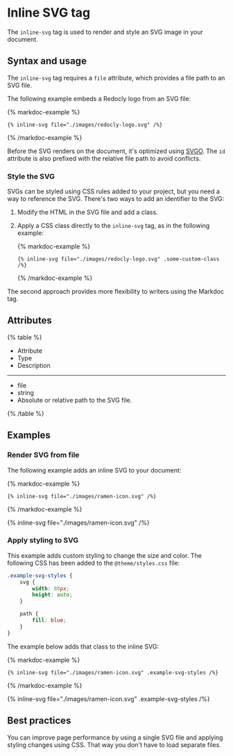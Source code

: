 # Inline SVG tag

The `inline-svg` tag is used to render and style an SVG image in your document.

## Syntax and usage

The `inline-svg` tag requires a `file` attribute, which provides a file path to an SVG file.

The following example embeds a Redocly logo from an SVG file:

{% markdoc-example %}
  ``` {% process=false %}
  {% inline-svg file="./images/redocly-logo.svg" /%}
  ```
{% /markdoc-example %}

Before the SVG renders on the document, it's optimized using [SVGO](https://github.com/svg/svgo).
The `id` attribute is also prefixed with the relative file path to avoid conflicts.

### Style the SVG

SVGs can be styled using CSS rules added to your project, but you need a way to reference the SVG.
There's two ways to add an identifier to the SVG:

1. Modify the HTML in the SVG file and add a class.
2. Apply a CSS class directly to the `inline-svg` tag, as in the following example:

    {% markdoc-example %}
      ``` {% process=false %}
      {% inline-svg file="./images/redocly-logo.svg" .some-custom-class /%}
      ```
    {% /markdoc-example %}

The second approach provides more flexibility to writers using the Markdoc tag.

## Attributes

{% table %}

- Attribute
- Type
- Description

---

- file
- string
- Absolute or relative path to the SVG file.

{% /table %}

## Examples

### Render SVG from file

The following example adds an inline SVG to your document:

{% markdoc-example %}
  ``` {% process=false %}
  {% inline-svg file="./images/ramen-icon.svg" /%}
  ```
{% /markdoc-example %}

{% inline-svg file="./images/ramen-icon.svg" /%}

### Apply styling to SVG

This example adds custom styling to change the size and color.
The following CSS has been added to the `@theme/styles.css` file:

```css {% title="@theme/styles.css" %}
.example-svg-styles {
    svg {
        width: 80px;
        height: auto;
    }

    path {
        fill: blue;
    }
}
```

The example below adds that class to the inline SVG:

{% markdoc-example %}
  ``` {% process=false %}
  {% inline-svg file="./images/ramen-icon.svg" .example-svg-styles /%}
  ```
{% /markdoc-example %}

{% inline-svg file="./images/ramen-icon.svg" .example-svg-styles /%}

## Best practices

You can improve page performance by using a single SVG file and applying styling changes using CSS.
That way you don't have to load separate files.
